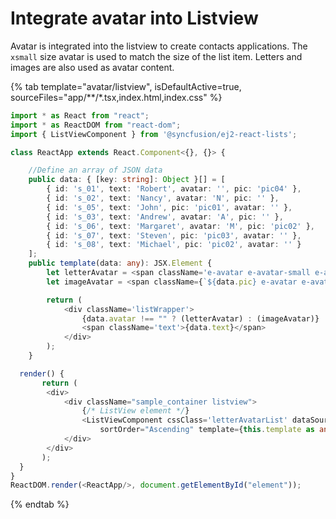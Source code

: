 # Integrate avatar into Listview

Avatar is integrated into the listview to create contacts applications. The `xsmall` size avatar is used to match the size
of the list item. Letters and images are also used as avatar content.

{% tab template="avatar/listview", isDefaultActive=true, sourceFiles="app/**/*.tsx,index.html,index.css" %}

```typescript
import * as React from "react";
import * as ReactDOM from "react-dom";
import { ListViewComponent } from '@syncfusion/ej2-react-lists';

class ReactApp extends React.Component<{}, {}> {

    //Define an array of JSON data
    public data: { [key: string]: Object }[] = [
        { id: 's_01', text: 'Robert', avatar: '', pic: 'pic04' },
        { id: 's_02', text: 'Nancy', avatar: 'N', pic: '' },
        { id: 's_05', text: 'John', pic: 'pic01', avatar: '' },
        { id: 's_03', text: 'Andrew', avatar: 'A', pic: '' },
        { id: 's_06', text: 'Margaret', avatar: 'M', pic: 'pic02' },
        { id: 's_07', text: 'Steven', pic: 'pic03', avatar: '' },
        { id: 's_08', text: 'Michael', pic: 'pic02', avatar: '' }
    ];
    public template(data: any): JSX.Element {
        let letterAvatar = <span className='e-avatar e-avatar-small e-avatar-circle'>{data.avatar}</span>
        let imageAvatar = <span className={`${data.pic} e-avatar e-avatar-small e-avatar-circle`}></span>

        return (
            <div className='listWrapper'>
                {data.avatar !== "" ? (letterAvatar) : (imageAvatar)}
                <span className='text'>{data.text}</span>
            </div>
        );
    }

  render() {
       return (
        <div>
            <div className="sample_container listview">
                {/* ListView element */}
                <ListViewComponent cssClass='letterAvatarList' dataSource={this.data} headerTitle='Contacts' showHeader={true}
                    sortOrder="Ascending" template={this.template as any}></ListViewComponent>
            </div>
        </div>
       );
  }
}
ReactDOM.render(<ReactApp/>, document.getElementById("element"));
```

{% endtab %}
